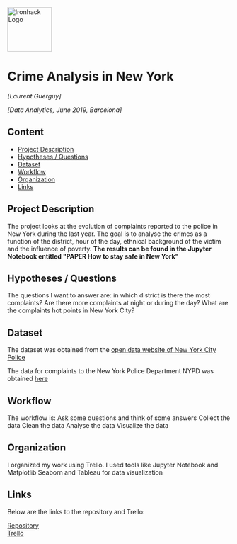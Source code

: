 <img src="https://bit.ly/2VnXWr2" alt="Ironhack Logo" width="100"/>

# Crime Analysis in New York
*[Laurent Guerguy]*

*[Data Analytics, June 2019, Barcelona]*

## Content
- [Project Description](#project-description)
- [Hypotheses / Questions](#hypotheses-/-questions)
- [Dataset](#dataset)
- [Workflow](#workflow)
- [Organization](#organization)
- [Links](#links)

<a name="project-description"></a>

## Project Description

The project looks at the evolution of complaints reported to the police in New York during the last year.
The goal is to analyse the crimes as a function of the district, hour of the day, ethnical background of the victim and the influence of poverty.
**The results can be found in the Jupyter Notebook entitled "PAPER How to stay safe in New York"**


<a name="hypotheses-/-questions"></a>

## Hypotheses / Questions

The questions I want to answer are:
in which district is there the most complaints?
Are there more complaints at night or during the day?
What are the complaints hot points in New York City?


<a name="dataset"></a>

## Dataset

The dataset was obtained from the [open data website of New York City Police](https://www1.nyc.gov/site/nypd/stats/crime-statistics/citywide-crime-stats.page) 

The data for complaints to the New York Police Department NYPD was obtained [here](https://data.cityofnewyork.us/Public-Safety/NYPD-Complaint-Data-Current-YTD/5uac-w243) 


<a name="workflow"></a>

## Workflow

The workflow is:
Ask some questions and think of some answers
Collect the data
Clean the data
Analyse the data
Visualize the data
<a name="organization"></a>


## Organization

I organized my work using Trello.
I used tools like Jupyter Notebook and Matplotlib Seaborn and Tableau for data visualization


<a name="links"></a>

## Links

Below are the links to the repository and Trello:

[Repository](https://github.com/laurent-guerguy/Project-Week-5-Your-Own-Project/tree/master/your-project)  
[Trello](https://trello.com/b/MqCEHyYx/project-4-complaints-new-york)  
